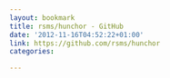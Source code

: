 ```yaml
---
layout: bookmark
title: rsms/hunchor - GitHub
date: '2012-11-16T04:52:22+01:00'
link: https://github.com/rsms/hunchor
categories: 

---
```

